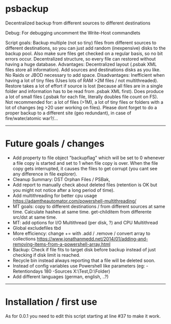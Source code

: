 # psbackup
Decentralized backup from different sources to different destinations

Debug: For debugging uncomment the Write-Host commandlets

Script goals: Backup multiple (not so tiny) files from different sources to different destinations, so you can just add random (inexpensive) disks to the backup pool. Also make sure files get checked on a regular basis, so no bit errors occur. Decentralized structure, so every file can restored without having a huge database.
Advantages: Decentralized layout (.psbak XML files store all information). Add sources and destinations disks as you like. No Raids or JBOD necessary to add space.
Disadvantages: Inefficient when having a lot of tiny files (Uses lots of RAM >2M files / not multithreaded). Restore takes a lot of effort if source is lost (because all files are in a single folder and information has to be read from .psbak XML first). Does produce a lot of small files (.psbak for each file, literally doubles file count on FS).
Not recommended for: a lot of files (>1M), a lot of tiny files or folders with a lot of changes (eg >20 user working on files).
Please dont forget to do a proper backup to a different site (geo redundant), in case of fire/water/atomic war?/... 

-------------------
# Future goals / changes

* Add property to file object "backupflag" which will be set to 0 whenever a file copy is started and set to 1 when file copy is over. When the file copy gets interrupted, it causes the files to get corrupt (you cant see any difference in file explorer).
* Cleanup Summary: DST Orphan Files / PSBak, 
* Add report to manually check about deleted files (retention is OK but you might not notice after a long period of time).
* Add multithreading for better cpu usage https://adamtheautomator.com/powershell-multithreading/
* MT goals: copy to different destinations / from different sources at same time. Calculate hashes at same time. get-childitem from differente src/dst at same time.
* MT: add options for I/O Multithread (per disk, ?) and CPU Multithread 
* Global excludefiles tbd
* More efficiency: change += with .add / .remove / convert array to collections https://www.jonathanmedd.net/2014/01/adding-and-removing-items-from-a-powershell-array.html
* Backup: Check if file fits to target disk before backup instead of just checking if disk limit is reached.
* Recycle bin instead always reporting that a file will be deleted soon.
* Instead of config variables use Powershell like parameters (eg: -Retentiondays 180 -Sources X:\Test,D:\Folder)
* Add different languages (german, english, ..?)

-------------------

# Installation / first use
As for 0.0.1 you need to edit this script starting at line #37 to make it work.
